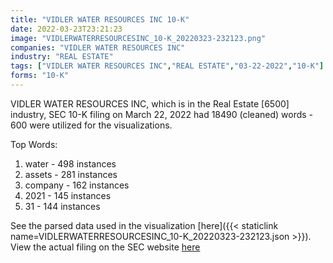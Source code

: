 ```yaml
---
title: "VIDLER WATER RESOURCES INC 10-K"
date: 2022-03-23T23:21:23
image: "VIDLERWATERRESOURCESINC_10-K_20220323-232123.png"
companies: "VIDLER WATER RESOURCES INC"
industry: "REAL ESTATE"
tags: ["VIDLER WATER RESOURCES INC","REAL ESTATE","03-22-2022","10-K"]
forms: "10-K"
---
```

VIDLER WATER RESOURCES INC, which is in the Real Estate [6500] industry, SEC 10-K filing on March 22, 2022 had 18490 (cleaned) words - 600 were utilized for the visualizations.

Top Words:
1. water - 498 instances
2. assets - 281 instances
3. company - 162 instances
4. 2021 - 145 instances
5. 31 - 144 instances


See the parsed data used in the visualization [here]({{< staticlink name=VIDLERWATERRESOURCESINC_10-K_20220323-232123.json >}}).  
View the actual filing on the SEC website [here](https://www.sec.gov/Archives/edgar/data/830122/0000830122-22-000009.txt)